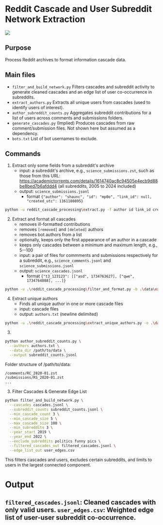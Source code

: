 # Reddit Cascade and User Subreddit Network Extraction

<a target="_blank" href="https://cookiecutter-data-science.drivendata.org/">
    <img src="https://img.shields.io/badge/CCDS-Project%20template-328F97?logo=cookiecutter" />
</a>

## Purpose
Process Reddit archives to format information cascade data.

## Main files

- `filter_and_build_network.py`	Filters cascades and subreddit activity to generate cleaned cascades and an edge list of user co-occurrence in subreddits.
- `extract_authors.py`	Extracts all unique users from cascades (used to identify users of interest).
- `author_subreddit_counts.py`	Aggregates subreddit contributions for a list of users across comments and submissions folders.
- `generate_cascades.py`	(Implied) Produces cascades from raw comment/submission files. Not shown here but assumed as a dependency.
- `bots.txt`	List of bot usernames to exclude.

## Commands

1. Extract only some fields from a subreddit's archive
    - input: a subreddit's archive, e.g., `science_submissions.zst`, such as those from this URL: https://academictorrents.com/details/1614740ac8c94505e4ecb9d88be8bed7b6afddd4 (all subreddits, 2005 to 2024 included)
    - output: `science_submissions.jsonl` 
      - format `{"author": "shaunc", "id": "mp0o", "link_id": null, "created_utc": 1161180895}`
```bash
python -u reddit_cascade_processing\extract.py -f author id link_id created_utc -o .\data\interim\science_comments.jsonl .\data\external\subreddits24\science_comments.zst
```

2. Extract and format all cascades
   - removes ill-formatted contributions
   - removes `[removed]` and `[deleted]` authors
   - removes bot authors from a list
   - optionally, keeps only the first appearance of an author in a cascade
   - keeps only cascades between a minimum and maximum length, e.g., 5--100
   - input: a pair of files for commments and submissions respectively for a subreddit, e.g., `science_comments.jsonl` and `science_submissions.jsonl` 
   - output: `science_cascades.jsonl` 
      - format `{"t3_123123": [["asd", 1734763627], ["qwe", 1734764088], ...]}`
```bash
python -u .\reddit_cascade_processing\filter_and_format.py -b .\data\external\botnames.txt --dedup_authors --min_len=5 --max_len=100 -o .\data\processed\science_cascades.jsonl .\data\interim\science_comments.jsonl .\data\interim\science_submissions.jsonl
```

4. Extract unique authors
   - Finds all unique author in one or more cascade files
   - input: cascade files 
   - output: `authors.txt` (newline delimited)
```bash
python -u .\reddit_cascade_processing\extract_unique_authors.py -o .\data\interim\authors.txt .\data\processed\conspiracy_cascades.jsonl .\data\processed\science_cascades.jsonl
```
3. 
```bash
python author_subreddit_counts.py \
  --authors authors.txt \
  --data_dir /path/to/data \
  --output subreddit_counts.jsonl
```
Folder structure of /path/to/data:

```bash
/comments/RC_2020-01.zst
/submissions/RS_2020-01.zst
...
```
3. Filter Cascades & Generate Edge List
```bash
python filter_and_build_network.py \
  --cascades cascades.jsonl \
  --subreddit_counts subreddit_counts.jsonl \
  --min_cascade_count 3 \
  --min_cascade_size 5 \
  --max_cascade_size 100 \
  --min_subreddits 3 \
  --year_start 2019 \
  --year_end 2022 \
  --exclude_subreddits politics funny pics \
  --filtered_cascades_out filtered_cascades.jsonl \
  --edge_list_out user_edges.csv
```
This filters cascades and users, excludes certain subreddits, and limits to users in the largest connected component.

# Output
`filtered_cascades.jsonl`: Cleaned cascades with only valid users.
`user_edges.csv`: Weighted edge list of user-user subreddit co-occurrence.
--------


